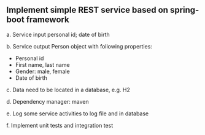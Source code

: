 ## Implement simple REST service based on spring-boot framework 
a. Service input personal id; date of birth 

b. Service output Person object with following properties:

- Personal id 
- First name, last name
- Gender: male, female 
- Date of birth

c. Data need to be located in a database, e.g. H2 

d. Dependency manager: maven 

e. Log some service activities to log file and in database

f. Implement unit tests and integration test 
